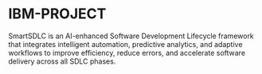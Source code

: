 # IBM-PROJECT
SmartSDLC is an AI-enhanced Software Development Lifecycle framework that integrates intelligent automation, predictive analytics, and adaptive workflows to improve efficiency, reduce errors, and accelerate software delivery across all SDLC phases.
